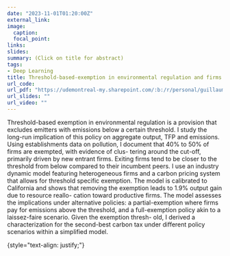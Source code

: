 ```yaml
---
date: "2023-11-01T01:20:00Z"
external_link: 
image:
  caption: 
  focal_point: 
links:
slides: 
summary: (Click on title for abstract)
tags:
- Deep Learning
title: Threshold-based-exemption in environmental regulation and firms dynamics (JMP)
url_code: 
url_pdf: "https://udemontreal-my.sharepoint.com/:b:/r/personal/guillaume_sublet_umontreal_ca/Documents/Economics/Teaching/Macro%20workshop/Moudachirou/GHG/JMP_Mouda.pdf?csf=1&web=1&e=aT3sYQ"
url_slides: ""
url_video: ""
---
```


Threshold-based exemption in environmental regulation is a provision that excludes emitters with emissions below a certain threshold. I study the long-run implication of this policy on aggregate output, TFP and emissions. Using establishments data on pollution, I document that 40% to 50% of firms are exempted, with evidence of clus- tering around the cut-off, primarily driven by new entrant firms. Exiting firms tend to be closer to the threshold from below compared to their incumbent peers. I use an industry dynamic model featuring heterogeneous firms and a carbon pricing system that allows for threshold specific exemption. The model is calibrated to California and shows that removing the exemption leads to 1.9% output gain due to resource reallo- cation toward productive firms. The model assesses the implications under alternative policies: a partial-exemption where firms pay for emissions above the threshold, and a full-exemption policy akin to a laissez-faire scenario. Given the exemption thresh- old, I derived a characterization for the second-best carbon tax under different policy scenarios within a simplified model.

{style="text-align: justify;"}

